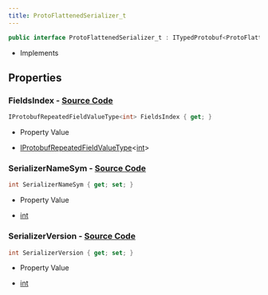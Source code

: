 ```yaml
---
title: ProtoFlattenedSerializer_t
---
```


```csharp
public interface ProtoFlattenedSerializer_t : ITypedProtobuf<ProtoFlattenedSerializer_t>, INativeHandle
```

- Implements

## Properties

### **FieldsIndex** - [Source Code](https://github.com/swiftly-solution/swiftlys2/blob/main/managed/src/SwiftlyS2.Generated/Protobufs/Interfaces/ProtoFlattenedSerializer_t.cs#L19)

```csharp
IProtobufRepeatedFieldValueType<int> FieldsIndex { get; }
```

- Property Value

- [IProtobufRepeatedFieldValueType](/docs/api/shared/netmessages/iprotobufrepeatedfieldvaluetype-1)<[int](https://learn.microsoft.com/dotnet/api/system.int32)>

### **SerializerNameSym** - [Source Code](https://github.com/swiftly-solution/swiftlys2/blob/main/managed/src/SwiftlyS2.Generated/Protobufs/Interfaces/ProtoFlattenedSerializer_t.cs#L13)

```csharp
int SerializerNameSym { get; set; }
```

- Property Value

- [int](https://learn.microsoft.com/dotnet/api/system.int32)

### **SerializerVersion** - [Source Code](https://github.com/swiftly-solution/swiftlys2/blob/main/managed/src/SwiftlyS2.Generated/Protobufs/Interfaces/ProtoFlattenedSerializer_t.cs#L16)

```csharp
int SerializerVersion { get; set; }
```

- Property Value

- [int](https://learn.microsoft.com/dotnet/api/system.int32)

